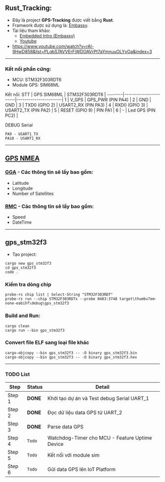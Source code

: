 ## Rust_Tracking: 
- Đây là project **GPS-Tracking** được viết bằng **Rust**.
- Framwork được sử dụng là: [Embassy](https://embassy.dev/). 
- Tài liệu tham khảo:
	- [Embedded Intro (Embassy)](https://rust-classes.com/chapter_embedded_intro)
	- [Youtube](https://www.youtube.com/@tRichCS/search?query=embedded)	
- https://www.youtube.com/watch?v=rAl-9HwD858&list=PLqbS7AVVErFiWDOAVrPt7aYmnuuOLYvOa&index=3

----------------------------------------------------------------------------------
### Kết nối phần cứng:
- MCU: STM32F303RDT6
- Module GPS: SIM68ML

Kết nối:
STT	|	GPS SIM68ML	|	STM32F303RDT6	|
--------|-----------------------|-----------------------|
1	|	V_GPS		| GPS_PWR (PIN PA4)	|
2	|	GND		|	GND		|
3	|	TXD0 (GPIO 2)	| USART2_RX (PIN PA3)	|
4	|	RXD0 (GPIO 3)	| USART2_TX (PIN PA2)	|
5	|	RESET (GPIO 9)	| 	PIN PA1		|
6	|	-		| Led GPS (PIN PC2)	|

DEBUG Serial
```
PA9 - USART1_TX
PA10 - USART1_RX
```

---------------------------------------------------------------------------------
## [GPS NMEA](https://aprs.gids.nl/nmea/)

### [GGA](https://aprs.gids.nl/nmea/#gga) -  Các thông tin sẽ lấy bao gồm:
- Latitude
- Longitude
- Number of Satellites

### [RMC](https://aprs.gids.nl/nmea/#rmc) -  Các thông tin sẽ lấy bao gồm:
- Speed
- DateTime

----------------------------------------------------------------------------------
## gps_stm32f3
- Tạo project:
```
cargo new gps_stm32f3
cd gps_stm32f3
code .
```

### Kiểm tra dòng chip
```
probe-rs chip list | Select-String "STM32F303RDT"
probe-rs run --chip STM32F303RDTx --probe 0483:3748 target\thumbv7em-none-eabihf\debug\gps_stm32f3
```

### Build and Run:
```
cargo clean
cargo run --bin gps_stm32f3
```

### Convert file ELF sang loại file khác
```
cargo-objcopy --bin gps_stm32f3 -- -O binary gps_stm32f3.bin
cargo-objcopy --bin gps_stm32f3 -- -O binary gps_stm32f3.hex
```

-------------------------------------------------------------------
### TODO List

Step	| Status	|	Detail		|
--------|---------------|-----------------------|
Step 1	| **DONE**	| Khởi tạo dự án và Test debug Serial UART_1 |
Step 2	| **DONE**	| Đọc dữ liệu data GPS từ UART_2 |
Step 3	| **DONE**	| Parse data GPS	|
Step 4	| `Todo`	| Watchdog-Timer cho MCU - Feature Uptime Device  |
Step 5	| `Todo`	| Kết nối với module sim |
Step 6	| `Todo`	| Gửi data GPS lên IoT Platform |













